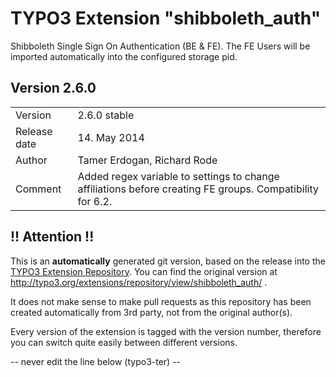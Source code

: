 # TYPO3 Extension "shibboleth_auth"
Shibboleth Single Sign On Authentication (BE & FE). The FE Users will be imported automatically into the configured storage pid.

## Version 2.6.0




<table>
	<tr><td>Version</td><td>2.6.0 stable</td></tr>
	<tr><td>Release date</td><td>14. May 2014</td></tr>
	<tr><td>Author</td><td>Tamer Erdogan, Richard Rode</td></tr>
	<tr><td>Comment</td><td>Added regex variable to settings to change affiliations before creating FE groups. Compatibility for 6.2.</td></tr>
</table>

## !! Attention !!
This is an **automatically** generated git version, based on the release into the [TYPO3 Extension Repository](http://www.typo3.org/extensions/).
You can find the original version at http://typo3.org/extensions/repository/view/shibboleth_auth/ .

It does not make sense to make pull requests as this repository has been created automatically from 3rd party, not from the original author(s).

Every version of the extension is tagged with the version number, therefore you can switch quite easily between different versions.


-- never edit the line below (typo3-ter) --